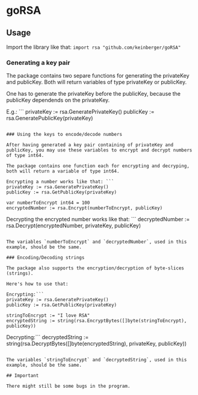 # goRSA

## Usage

Import the library like that: `import rsa "github.com/keinberger/goRSA"`

### Generating a key pair

The package contains two separe functions for generating the privateKey and publicKey. Both will return variables of type privateKey or publicKey.

One has to generate the privateKey before the publicKey, because the publicKey dependends on the privateKey.

E.g.: ```
privateKey := rsa.GeneratePrivateKey()
publicKey := rsa.GeneratePublicKey(privateKey)
```

### Using the keys to encode/decode numbers

After having generated a key pair containing of privateKey and publicKey, you may use these variables to encrypt and decrypt numbers of type int64.

The package contains one function each for encrypting and decryping, both will return a variable of type int64.

Encrypting a number works like that: ```
privateKey := rsa.GeneratePrivateKey()
publicKey := rsa.GetPublicKey(privateKey)

var numberToEncrypt int64 = 100
encryptedNumber := rsa.Encrypt(numberToEncrypt, publicKey)
```

Decrypting the encrypted number works like that: ```
decryptedNumber := rsa.Decrypt(encryptedNumber, privateKey, publicKey)
```

The variables `numberToEncrypt` and `decryptedNumber`, used in this example, should be the same.

### Encoding/Decoding strings

The package also supports the encryption/decryption of byte-slices (strings).

Here's how to use that:

Encrypting:```
privateKey := rsa.GeneratePrivateKey()
publicKey := rsa.GetPublicKey(privateKey)

stringToEncrypt := "I love RSA"
encryptedString := string(rsa.EncryptBytes([]byte(stringToEncrypt), publicKey))
```

Decrypting:```
decryptedString := string(rsa.DecryptBytes([]byte(encryptedString), privateKey, publicKey))
```

The variables `stringToEncrypt` and `decryptedString`, used in this example, should be the same.

## Important

There might still be some bugs in the program.
